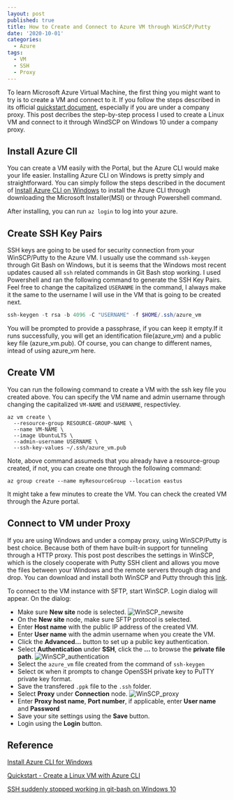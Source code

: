 ```yaml
---
layout: post
published: true
title: How to Create and Connect to Azure VM through WinSCP/Putty
date: '2020-10-01'
categories:
  - Azure
tags:
  - VM
  - SSH
  - Proxy
---
```

To learn Microsoft Azure Virtual Machine, the first thing you might want to try is to create a VM and connect to it. If you follow the steps described in its official [quickstart document](https://docs.microsoft.com/en-us/azure/virtual-machines/windows/quick-create-cli), especially if you are under a company proxy. This post decribes the step-by-step process I used to create a Linux VM and connect to it through WindSCP on Windows 10 under a company proxy. 

<!--more-->

## Install Azure ClI
You can create a VM easily with the Portal, but the Azure CLI would make your life easier. Installing Azure CLI on Windows is pretty simply and straightforward. You can simply follow the steps described in the document of [Install Azure CLI on Windows](https://docs.microsoft.com/en-us/cli/azure/install-azure-cli-windows?tabs=azure-cli) to install the Azure CLI through downloading the Microsoft Installer(MSI) or through Powershell command.

After installing, you can run `az login` to log into your azure.
   
## Create SSH Key Pairs
SSH keys are going to be used for security connection from your WinSCP/Putty to the Azure VM. I usually use the command `ssh-keygen` through Git Bash on Windows, but it is seems that the Windows most recent updates caused all `ssh` related commands in Git Bash stop working. I used Powershell and ran the following command to generate the SSH Key Pairs. Feel free to change the capitalized `USERANME` in the command, I always make it the same to the username I will use in the VM that is going to be created next.
```powershell
ssh-keygen -t rsa -b 4096 -C "USERNAME" -f $HOME/.ssh/azure_vm
```
You will be prompted to provide a passphrase, if you can keep it empty.If it runs successfully, you will get an identification file(azure_vm) and a public key file (azure_vm.pub). Of course, you can change to different names, intead of using azure_vm here.

## Create VM
You can run the following command to create a VM with the ssh key file you created above. You can specify the VM name and admin username through changing the capitalized `VM-NAME` and `USERANME`, respectivley. 

```
az vm create \
  --resource-group RESOURCE-GROUP-NAME \
  --name VM-NAME \
  --image UbuntuLTS \
  --admin-username USERNAME \
  --ssh-key-values ~/.ssh/azure_vm.pub
```
Note, above command assumeds that you already have a resource-group created, if not, you can create one through the following command:

```
az group create --name myResourceGroup --location eastus
```
It might take a few minutes to create the VM. You can check the created VM through the Azure portal.

## Connect to VM under Proxy

If you are using Windows and under a compay proxy, using WinSCP/Putty is best choice. Because both of them have built-in support for tunneling through a HTTP proxy. This post post describes the settings in WinSCP, which is the closely cooperate with Putty SSH client and allows you move the files between your Windows and the remote servers through drag and drop. You can download and install both WinSCP and Putty through this [link](https://winscp.net/eng/downloads.php).

To connect to the VM instance with SFTP, start WinSCP. Login dialog will appear. On the dialog:

* Make sure **New site** node is selected.
![WinSCP_newsite]({{site.baseurl}}/img/post/Winscp_newsite.PNG)
* On the **New site** node, make sure SFTP protocol is selected.
* Enter **Host name** with the public IP address of the created VM.
* Enter **User name** with the admin username when you create the VM.
* Click the **Advanced...** button to set up a public key authentication.
* Select **Authentication** under **SSH**, click the **...** to browse the **private file path**.
![WinSCP_authentication]({{site.baseurl}}/img/post/Winscp_authentication.PNG)
* Select the `azure_vm` file created from the command of `ssh-keygen`
* Select `OK` when it prompts to change OpenSSH private key to PuTTY private key format.
* Save the transfered `.ppk` file to the `.ssh` folder.
* Select **Proxy** under **Connection** node.
![WinSCP_proxy]({{site.baseurl}}/img/post/Winscp_proxy.PNG)
* Enter **Proxy host name**, **Port number**, if applicable, enter **User name** and **Password**
* Save your site settings using the **Save** button.
* Login using the **Login** button.

   

## Reference
[Install Azure CLI for Windows](https://docs.microsoft.com/en-us/cli/azure/install-azure-cli-windows?tabs=azure-cli)

[Quickstart - Create a Linux VM with Azure CLI](https://docs.microsoft.com/en-us/azure/virtual-machines/windows/quick-create-cli)

[SSH suddenly stopped working in git-bash on Windows 10](https://superuser.com/questions/1496843/ssh-suddenly-stopped-working-in-git-bash-on-windows-10)
